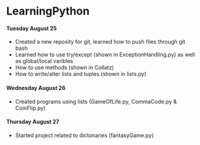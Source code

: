 # LearningPython


#### Tuesday August 25

- Created a new reposity for git, learned how to push files through git bash
- Learned how to use try/except (shown in ExceptionHandling.py) as well as global/local varibles
- How to use methods (shown in Collatz)
- How to write/alter lists and tuples (shown in lists.py)

#### Wednesday August 26

- Created programs using lists (GameOfLife.py, CommaCode.py & CoinFlip.py)

#### Thursday August 27

- Started project related to dictonaries (fantasyGame.py)